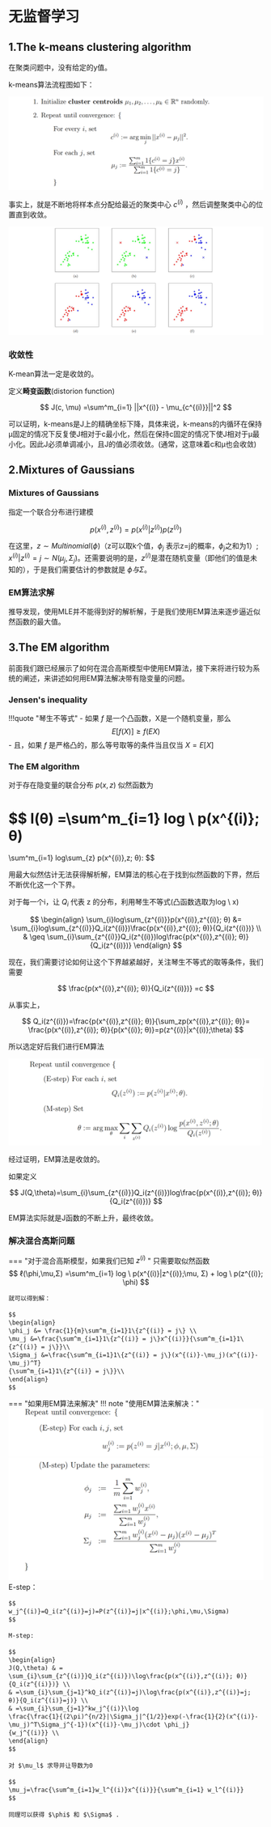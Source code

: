 # 无监督学习
## 1.The k-means clustering algorithm
在聚类问题中，没有给定的y值。

k-means算法流程图如下：

![](Attachments/ML_Note5%20Unsupervised%20Learning_image_1.png)

事实上，就是不断地将样本点分配给最近的聚类中心 $c^{(i)}$ ，然后调整聚类中心的位置直到收敛。

![](Attachments/ML_Note5%20Unsupervised%20Learning_image_2.png)
### 收敛性
K-mean算法一定是收敛的。

定义**畸变函数**(distorion function)

$$
J(c, \mu) =\sum^m_{i=1} ||x^{(i)} - \mu_{c^{(i)}}||^2
$$

可以证明，k-means是J上的精确坐标下降，具体来说，k-means的内循环在保持µ固定的情况下反复使J相对于c最小化，然后在保持c固定的情况下使J相对于µ最小化。因此J必须单调减小，且J的值必须收敛。(通常，这意味着c和µ也会收敛)
## 2.Mixtures of Gaussians
### Mixtures of Gaussians
指定一个联合分布进行建模

$$
p(x^{(i)},z^{(i)})=p(x^{(i)}|z^{(i)})p(z^{(i)})
$$

在这里，$z\sim Multinomial(\phi)$（z可以取k个值，$\phi_j$ 表示z=j的概率，$\phi_j$之和为1）; $x^{(i)}|z^{(i)}=j \sim N(\mu_j,\Sigma_j)$。还需要说明的是，$z^{(i)}$是潜在随机变量（即他们的值是未知的），于是我们需要估计的参数就是 $\phi 与 \Sigma$。
### EM算法求解
推导发现，使用MLE并不能得到好的解析解，于是我们使用EM算法来逐步逼近似然函数的最大值。

## 3.The EM algorithm
前面我们跟已经展示了如何在混合高斯模型中使用EM算法，接下来将进行较为系统的阐述，来讲述如何用EM算法解决带有隐变量的问题。
### Jensen's inequality

!!!quote "琴生不等式"
    - 如果 $f$ 是一个凸函数，X是一个随机变量，那么
    $$ E[f(X)]\geq f(EX)$$
    - 且，如果 $f$ 是严格凸的，那么等号取等的条件当且仅当 $X=E[X]$
### The EM algorithm
对于存在隐变量的联合分布 $p(x,z)$ 似然函数为

$$
l(θ) =\sum^m_{i=1}
log \ p(x^{(i)}; θ)
=
\sum^m_{i=1}
log\sum_{z}
p(x^{(i)},z; θ):
$$

用最大似然估计无法获得解析解，EM算法的核心在于找到似然函数的下界，然后不断优化这一个下界。

对于每一个i，让 $Q_i$ 代表 z 的分布，利用琴生不等式(凸函数选取为log \ x) 

$$
\begin{align}
\sum_{i}log\sum_{z^{(i)}}p(x^{(i)},z^{(i)}; θ) &=   \sum_{i}log\sum_{z^{(i)}}Q_i(z^{(i)})\frac{p(x^{(i)},z^{(i)}; θ)}{Q_i(z^{(i)})} \\
& \geq \sum_{i}\sum_{z^{(i)}}Q_i(z^{(i)})log\frac{p(x^{(i)},z^{(i)}; θ)}{Q_i(z^{(i)})} 
\end{align}
$$

现在，我们需要讨论如何让这个下界越紧越好，关注琴生不等式的取等条件，我们需要

$$
\frac{p(x^{(i)},z^{(i)}; θ)}{Q_i(z^{(i)})} =c
$$

从事实上，

$$
Q_i(z^{(i)})=\frac{p(x^{(i)},z^{(i)}; θ)}{\sum_zp(x^{(i)},z^{(i)}; θ)}= \frac{p(x^{(i)},z^{(i)}; θ)}{p(x^{(i)}; θ)}=p(z^{(i)}|x^{(i)};\theta)
$$

所以选定好后我们进行EM算法

![](Attachments/Pasted%20image%2020240218130447.png)

经过证明，EM算法是收敛的。 

如果定义

$$
J(Q,\theta)=\sum_{i}\sum_{z^{(i)}}Q_i(z^{(i)})log\frac{p(x^{(i)},z^{(i)}; θ)}{Q_i(z^{(i)})} 
$$

EM算法实际就是J函数的不断上升，最终收敛。
### 解决混合高斯问题

=== "对于混合高斯模型，如果我们已知 $z^{(i)}$ "
    只需要取似然函数
    $$
    ℓ(\phi,\mu,Σ) =\sum^m_{i=1} log \ p(x^{(i)}|z^{(i)};\mu, Σ) + log \ p(z^{(i)}; \phi)
    $$

    就可以得到解：

    $$
    \begin{align}
    \phi_j &= \frac{1}{m}\sum^m_{i=1}1\{z^{(i)} = j\} \\
    \mu_j &=\frac{\sum^m_{i=1}1\{z^{(i)} = j\}x^{(i)}}{\sum^m_{i=1}1\{z^{(i)} = j\}}\\
    \Sigma_j &=\frac{\sum^m_{i=1}1\{z^{(i)} = j\}(x^{(i)}-\mu_j)(x^{(i)}-\mu_j)^T}
    {\sum^m_{i=1}1\{z^{(i)} = j\}}\\
    \end{align}
    $$

=== "如果用EM算法来解决"
    !!! note "使用EM算法来解决："
        ![](Attachments/ML_Note5%20Unsupervised%20Learning_image_3.png)
        ![](Attachments/ML_Note5%20Unsupervised%20Learning_image_4.png)
    E-step：

    $$
    w_j^{(i)}=Q_i(z^{(i)}=j)=P(z^{(i)}=j|x^{(i)};\phi,\mu,\Sigma)
    $$

    M-step:

    $$
    \begin{align}
    J(Q,\theta) & = \sum_{i}\sum_{z^{(i)}}Q_i(z^{(i)})\log\frac{p(x^{(i)},z^{(i)}; θ)}{Q_i(z^{(i)})} \\
    & =\sum_{i}\sum_{j=1}^kQ_i(z^{(i)}=j)\log\frac{p(x^{(i)},z^{(i)}=j; θ)}{Q_i(z^{(i)}=j)} \\
    & =\sum_{i}\sum_{j=1}^kw_j^{(i)}\log
    \frac{\frac{1}{(2\pi)^{n/2}|\Sigma_j|^{1/2}}exp(-\frac{1}{2}(x^{(i)}-\mu_j)^T\Sigma_j^{-1})(x^{(i)}-\mu_j)\cdot \phi_j}
    {w_j^{(i)}} \\
    \end{align}
    $$

    对 $\mu_l$ 求导并让导数为0

    $$
    \mu_j=\frac{\sum^m_{i=1}w_l^{(i)}x^{(i)}}{\sum^m_{i=1} w_l^{(i)}}
    $$

    同理可以获得 $\phi$ 和 $\Sigma$ .
